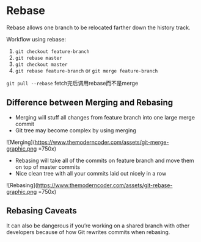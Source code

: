 # Rebase

Rebase allows one branch to be relocated farther down the history track.

Workflow using rebase:
1. `git checkout feature-branch`
2. `git rebase master`
3. `git checkout master`
4. `git rebase feature-branch` or `git merge feature-branch`

`git pull --rebase` fetch完后调用rebase而不是merge

## Difference between Merging and Rebasing

* Merging will stuff all changes from feature branch into one large merge commit
* Git tree may become complex by using merging

![Merging](https://www.themoderncoder.com/assets/git-merge-graphic.png =750x)

* Rebasing will take all of the commits on feature branch and move them on top of master commits
* Nice clean tree with all your commits laid out nicely in a row

![Rebasing](https://www.themoderncoder.com/assets/git-rebase-graphic.png =750x)

## Rebasing Caveats
It can also be dangerous if you’re working on a shared branch with other developers because of how Git rewrites commits when rebasing.
